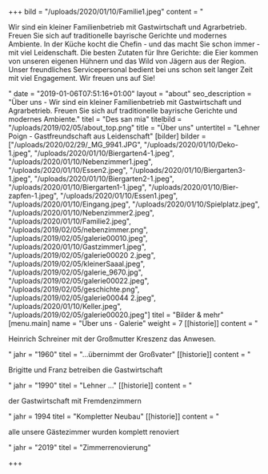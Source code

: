 +++
bild = "/uploads/2020/01/10/Familie1.jpeg"
content = "<p>Wir sind ein kleiner Familienbetrieb mit Gastwirtschaft und Agrarbetrieb. Freuen Sie sich auf traditionelle bayrische Gerichte und modernes Ambiente. In der Küche kocht die Chefin - und das macht Sie schon immer - mit viel Leidenschaft. Die besten Zutaten für Ihre Gerichte: die Eier kommen von unseren eigenen Hühnern und das Wild von Jägern aus der Region. Unser freundliches Servicepersonal bedient bei uns schon seit langer Zeit mit viel Engagement. Wir freuen uns auf Sie!</p>"
date = "2019-01-06T07:51:16+01:00"
layout = "about"
seo_description = "Über uns - Wir sind ein kleiner Familienbetrieb mit Gastwirtschaft und Agrarbetrieb. Freuen Sie sich auf traditionelle bayrische Gerichte und modernes Ambiente."
titel = "Des san mia"
titelbild = "/uploads/2019/02/05/about_top.png"
title = "Über uns"
untertitel = "Lehner Poign - Gastfreundschaft aus Leidenschaft"
[bilder]
bilder = ["/uploads/2020/02/29/_MG_9941.JPG", "/uploads/2020/01/10/Deko-1.jpeg", "/uploads/2020/01/10/Biergarten4-1.jpeg", "/uploads/2020/01/10/Nebenzimmer1.jpeg", "/uploads/2020/01/10/Essen2.jpeg", "/uploads/2020/01/10/Biergarten3-1.jpeg", "/uploads/2020/01/10/Biergarten2-1.jpeg", "/uploads/2020/01/10/Biergarten1-1.jpeg", "/uploads/2020/01/10/Bier-zapfen-1.jpeg", "/uploads/2020/01/10/Essen1.jpeg", "/uploads/2020/01/10/Eingang.jpeg", "/uploads/2020/01/10/Spielplatz.jpeg", "/uploads/2020/01/10/Nebenzimmer2.jpeg", "/uploads/2020/01/10/Familie2.jpeg", "/uploads/2019/02/05/nebenzimmer.png", "/uploads/2019/02/05/galerie00010.jpeg", "/uploads/2020/01/10/Gastzimmer1.jpeg", "/uploads/2019/02/05/galerie00020 2.jpeg", "/uploads/2019/02/05/kleinerSaaal.jpeg", "/uploads/2019/02/05/galerie_9670.jpg", "/uploads/2019/02/05/galerie00022.jpeg", "/uploads/2019/02/05/geschichte.png", "/uploads/2019/02/05/galerie00044 2.jpeg", "/uploads/2020/01/10/Keller.jpeg", "/uploads/2019/02/05/galerie00020.jpeg"]
titel = "Bilder & mehr"
[menu.main]
name = "Über uns - Galerie"
weight = 7
[[historie]]
content = "<p>Heinrich Schreiner mit der Großmutter Kreszenz das Anwesen.</p>"
jahr = "1960"
titel = "...übernimmt der Großvater"
[[historie]]
content = "<p>Brigitte und Franz betreiben die Gastwirtschaft</p>"
jahr = "1990"
titel = "Lehner ..."
[[historie]]
content = "<p>der Gastwirtschaft mit Fremdenzimmern</p>"
jahr = 1994
titel = "Kompletter Neubau"
[[historie]]
content = "<p>alle unsere Gästezimmer wurden komplett renoviert</p>"
jahr = "2019"
titel = "Zimmerrenovierung"

+++
